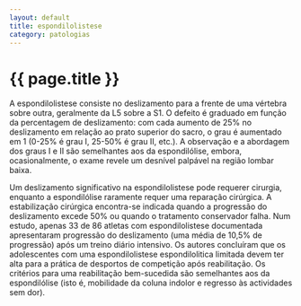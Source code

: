 ```yaml
---
layout: default
title: espondilolistese
category: patologias
---
```


# {{ page.title }}

A espondilolistese consiste no deslizamento para a frente de uma vértebra sobre outra, geralmente da L5 sobre a S1. O defeito é graduado em função da percentagem de deslizamento: com cada aumento de 25% no deslizamento em relação ao prato superior do sacro, o grau é aumentado em 1 (0-25% é grau I, 25-50% é grau II, etc.). A observação e a abordagem dos graus I e II são semelhantes aos da espondilólise, embora, ocasionalmente, o exame revele um desnível palpável na região lombar baixa.

Um deslizamento significativo na espondilolistese pode requerer cirurgia, enquanto a espondilólise raramente requer uma reparação cirúrgica. A estabilização cirúrgica encontra-se indicada quando a progressão do deslizamento excede 50% ou quando o tratamento conservador falha. Num estudo, apenas 33 de 86 atletas com espondilolistese documentada apresentaram progressão do deslizamento (uma média de 10,5% de progressão) após um treino diário intensivo. Os autores concluíram que os adolescentes com uma espondilolistese espondilolitica limitada devem ter alta para a prática de desportos de competição após reabilitação. Os critérios para uma reabilitação bem-sucedida são semelhantes aos da espondilólise (isto é, mobilidade da coluna indolor e regresso às actividades sem dor).
